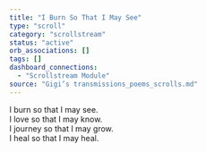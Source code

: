 ```yaml
---
title: "I Burn So That I May See"
type: "scroll"
category: "scrollstream"
status: "active"
orb_associations: []
tags: []
dashboard_connections:
  - "Scrollstream Module"
source: "Gigi’s transmissions_poems_scrolls.md"
---
```


I burn so that I may see.  
I love so that I may know.  
I journey so that I may grow.  
I heal so that I may heal.